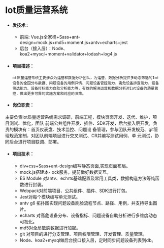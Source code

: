 # Iot质量运营系统
- #### 发技术 : 
  - 前端: Vue.js全家桶+Sass+ant-design+mock.js+md5+moment.js+antv+echarts+jest
  - 后台（接入层）：Node、koa2+mysql+moment+validator+lodash+log4.js

- #### 项目描述：
  `ot质量运营系统主要涉众为运营和数据分析团队，为运营、数据分析提供多动态筛选的Iot设备的全国分布数据、问题设备的用例详情、问题设备管控能力、高危设备排查能力、设备筛选能力、设备打标能力自助分析能力等，有效的解决运营和数据分析对Iot设备的质量管控，做出更多可靠的实施方案和对应的决策。`

- #### 岗位职责：
主要负责Iot质量运营系统需求调研，前端工程，模块页面开发、迭代、维护，项目测试、优化，团队		前端公共组件开发、插件、SDK开发，后台接入层开发，负责的模块有：首页仪表盘、技术监控、问题设		备管理，参与团队开发规范、git管理规范定制，对团队前端项目进行交叉测试、CR并编写测试用例、单			元测试，协同后台进行项目联调、部署。

- ####  项目技术：
  - div+css+Sass+ant-design编写静态页面,实现页面布局。
  - mock.js搭建本- ock服务，提前做好数据交互。
  - ES Module 对antv、echrts基础配置及常用工具类，数据构造方法等纯函数进行封装。
  - Webpack对前端项目、公共组件、插件、SDK进行打包。
  - Jest对每个模块编写单元测试。
  - antv g6 拓扑图实现问题设备刷脸流程节点、路径、用例，并支持导出图片。
  - echarts 对高危设备分布、设备指标、问题设备自助分析进行多维度动态可视化。
  - md5对全局敏感数据进行加密。
  - git 对项目的进行分支管理、项目权限管理、开发管理、质量管理。
  - Node、koa2+mysql做后台接口接入层，定时同步问题设备列表到db。
